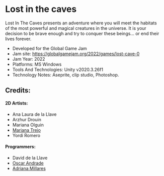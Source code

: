 # Lost in the caves

Lost In The Caves presents an adventure where you will meet the habitats of the most powerful and magical creatures in the universe. It is your decision to be brave enough and try to conquer these beings... or end their lives forever.

- Developed for the Global Game Jam 
- Jam site: https://globalgamejam.org/2022/games/lost-cave-0
- Jam Year: 2022
- Platforms: MS Windows
- Tools And Technologies: Unity v2020.3.26f1
- Technology Notes: Aseprite, clip studio, Photoshop.


## Credits: 
 
 #### 2D Artists:

  * Ana Laura de la Llave
  * Arzhur Drouin
  * Mariana Olguin
  * [Mariana Trejo](https://a01702161.myportfolio.com/)
  * Yordi Romero


#### Programmers:

  * David de la Llave
  * [Oscar Andrade](https://github.com/Enkoni187)
  * [Adriana Millares](https://github.com/AdrianaMillares)

